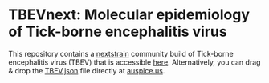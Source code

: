 # TBEVnext: Molecular epidemiology of Tick-borne encephalitis virus

This repository contains a [nextstrain](https://nextstrain.org) community build of Tick-borne encephalitis virus (TBEV) that is accessible [here](https://nextstrain.org/community/ViennaRNA/TBEVnext). Alternatively, you can drag & drop the [TBEV.json](auspice/TBEV.json) file directly at [auspice.us](https://auspice.us).

